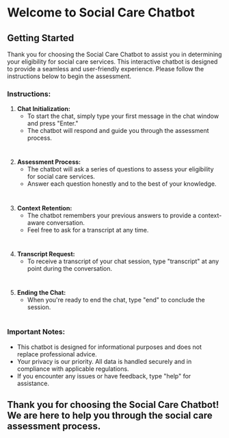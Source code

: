 # Welcome to Social Care Chatbot

## Getting Started

Thank you for choosing the Social Care Chatbot to assist you in determining your eligibility for social care services. This interactive chatbot is designed to provide a seamless and user-friendly experience. Please follow the instructions below to begin the assessment.

### Instructions:

1. **Chat Initialization:**
   - To start the chat, simply type your first message in the chat window and press "Enter."
   - The chatbot will respond and guide you through the assessment process.
#
2. **Assessment Process:**
   - The chatbot will ask a series of questions to assess your eligibility for social care services.
   - Answer each question honestly and to the best of your knowledge.
#
3. **Context Retention:**
   - The chatbot remembers your previous answers to provide a context-aware conversation.
   - Feel free to ask for a transcript at any time.
#
4. **Transcript Request:**
   - To receive a transcript of your chat session, type "transcript" at any point during the conversation.
#
5. **Ending the Chat:**
   - When you're ready to end the chat, type "end" to conclude the session.
#
### Important Notes:

- This chatbot is designed for informational purposes and does not replace professional advice.
- Your privacy is our priority. All data is handled securely and in compliance with applicable regulations.
- If you encounter any issues or have feedback, type "help" for assistance.

## Thank you for choosing the Social Care Chatbot! We are here to help you through the social care assessment process.